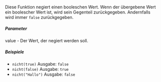 Diese Funktion negiert einen booleschen Wert. Wenn der übergebene Wert ein boolescher Wert ist, wird sein Gegenteil zurückgegeben. Andernfalls wird immer `false` zurückgegeben.

##### Parameter
value - Der Wert, der negiert werden soll.

##### Beispiele
* `nicht(true)` Ausgabe: `false`
* `nicht(false)` Ausgabe: `true`
* `nicht("Hallo")` Ausgabe: `false` 

